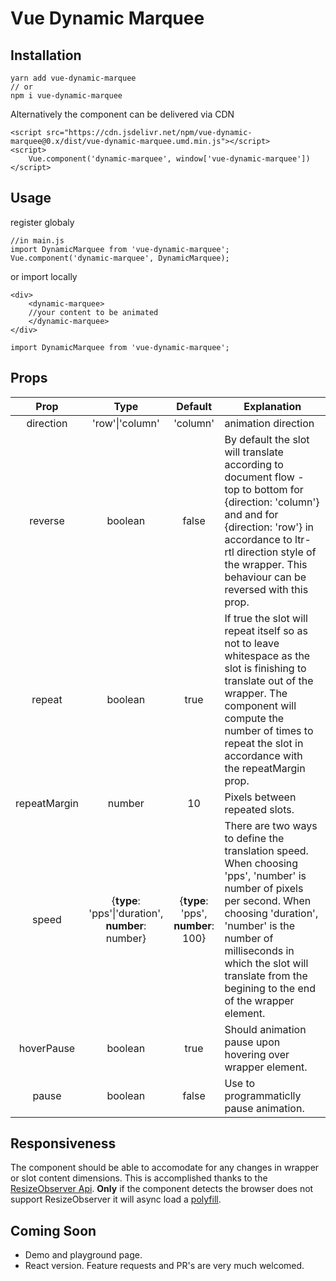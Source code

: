# Vue Dynamic Marquee
## Installation

	yarn add vue-dynamic-marquee
	// or 
	npm i vue-dynamic-marquee
Alternatively the component can be delivered via CDN 

    <script src="https://cdn.jsdelivr.net/npm/vue-dynamic-marquee@0.x/dist/vue-dynamic-marquee.umd.min.js"></script>
    <script>
	    Vue.component('dynamic-marquee', window['vue-dynamic-marquee'])
    </script>

## Usage
register globaly

    //in main.js
    import DynamicMarquee from 'vue-dynamic-marquee';
    Vue.component('dynamic-marquee', DynamicMarquee);
 or import locally
		
	
	
	<div>
		<dynamic-marquee>
		//your content to be animated
		</dynamic-marquee>
	</div>
	
	import DynamicMarquee from 'vue-dynamic-marquee';
## Props
| Prop  | Type  |  Default | Explanation 
|:--:|:--:|:--:|--|
| direction | 'row'\|'column'  | 'column'  | animation direction
| reverse | boolean | false| By default the slot will translate according to document flow - top to bottom for {direction: 'column'} and and for {direction: 'row'} in accordance to ltr-rtl direction style of the wrapper. This behaviour can be reversed with this prop.
| repeat | boolean | true | If true the slot will repeat itself so as not to leave whitespace as the slot is finishing to translate out of the wrapper. The component will compute the number of times to repeat the slot in accordance with the repeatMargin prop.
| repeatMargin | number | 10 | Pixels between repeated slots.
| speed | {**type**: 'pps'\|'duration',<br>**number**: number} | {**type**: 'pps',<br> **number**: 100} | There are two ways to define the translation speed. When choosing 'pps', 'number' is number of pixels per second. When choosing 'duration', 'number' is the number of milliseconds in which the slot will translate from the begining to the end of the wrapper element.
| hoverPause | boolean | true | Should animation pause upon hovering over wrapper element.
| pause | boolean | false | Use to programmaticlly pause animation.     

## Responsiveness
The component should be able to accomodate for any changes in wrapper or slot content dimensions. This is accomplished thanks to the [ResizeObserver Api](https://developer.mozilla.org/en-US/docs/Web/API/Resize_Observer_API).  **Only** if the component detects the browser does not support ResizeObserver it will async load a [polyfill](https://github.com/juggle/resize-observer).

## Coming Soon

 - Demo and playground page.
 - React version.
 Feature requests and PR's are very much welcomed.
